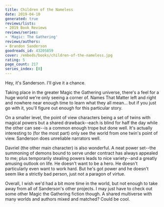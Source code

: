 ```yaml
---
title: Children of the Nameless
date: 2019-04-10
generated: true
reviews/lists:
- 2019 Book Reviews
reviews/series:
- 'Magic: The Gathering'
reviews/authors:
- Brandon Sanderson
goodreads_id: 43205859
cover: /embeds/books/children-of-the-nameless.jpg
rating: 5
page_count: 217
series_index: [0]
---
```

Hey, it's Sanderson. I'll give it a chance.  

Taking place in the greater Magic the Gathering universe, there's a feel for a huge world we're only seeing a corner of. Names That Matter left and right and nowhere near enough time to learn what they all mean... but if you just go with it, you'll figure out enough for this particular story.  

<!--more-->

On a smaller level, the point of view characters being a set of twins with magical powers but a shared drawback--each is blind for half the day while the other can see--is a common enough trope but done well. It's actually interesting to (for the most part) only see the world from one twin's point of view. Sanderson does unreliable narrators well.  

Davriel (the other main character) is also wonderful. A neat power set--the summoning of demons bound to serve under contract has always appealed to me; plus temporarily stealing powers leads to nice variety--and a greatly amusing outlook on life. He doesn't want to be a hero. He doesn't particularly even want to work hard. But he's got power and he doesn't seem like a strictly bad person, just not a paragon of virtue.  

Overall, I wish we'd had a bit more time in the world, but not enough to take away from all of Sanderson's other projects. I may just have to check out some other Magic the Gathering fiction though. A shared multiverse with many worlds and authors mixed and matched? Could be cool.